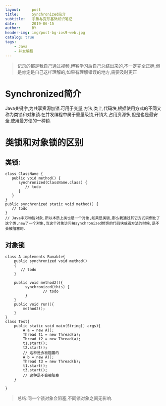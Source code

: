 ```yaml
---
layout:     post
title:      Synchronized简介
subtitle:   手势与变形基础知识笔记
date:       2019-06-15
author:     BY
header-img: img/post-bg-ios9-web.jpg
catalog: true
tags:
    - Java
    - 并发编程
---  
```


> 记录的都是我自己通过视频,博客学习后自己总结出来的,不一定完全正确,但是肯定是自己这样理解的,如果有理解错误的地方,需要及时更正
# Synchronized简介
Java关键字,为共享资源加锁.可用于变量,方法,类上,代码块,根据使用方式的不同又称为类锁和对象锁.在并发编程中属于重量级锁,开销大,占用资源多,但是也是最安全,使用最方便的一种锁.
# 类锁和对象锁的区别
## 类锁:
```
class ClassName {
   public void method() {
      synchronized(ClassName.class) {
         // todo
      }
   }
}
public synchronized static void method() {
   // todo
}
// Java中万物皆对象,所以本质上类也是一个对象,如果是类锁,那么我通过其它方式实例化了这个类,new了一个对象,当这个对象访问被synchronized修饰的代码块或者方法的时候,是不会被阻塞的.
```
## 对象锁
```
class A implements Runable{
	public synchronized void method()
	{
	   // todo
	}

	public void method2(){
		 synchronized(this) {
				 // todo
		 }
	}
	public void run(){
		method2();
	}
}
class Test{
	public static void main(String[] args){
		A a = new A();
		Thread t1 = new Thread(a);
		Thread t2 = new Thread(a);
		t1.start();
		t2.start();
		// 这种是会被阻塞的
		A b = new A();
		Thread t3 = new Thread(b);
		t1.start();
		t3.start();
		// 这种是不会被阻塞
	}

}
```
> 总结:同一个锁对象会阻塞,不同锁对象之间无影响.

